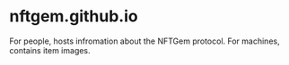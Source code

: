 # nftgem.github.io
For people, hosts infromation about the NFTGem protocol. For machines, contains item images.
